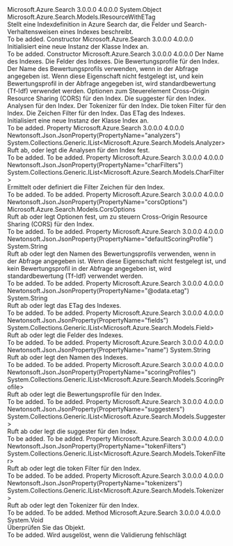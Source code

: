 <Type Name="Index" FullName="Microsoft.Azure.Search.Models.Index">
  <TypeSignature Language="C#" Value="public class Index : Microsoft.Azure.Search.Models.IResourceWithETag" />
  <TypeSignature Language="ILAsm" Value=".class public auto ansi beforefieldinit Index extends System.Object implements class Microsoft.Azure.Search.Models.IResourceWithETag" />
  <TypeSignature Language="DocId" Value="T:Microsoft.Azure.Search.Models.Index" />
  <TypeSignature Language="VB.NET" Value="Public Class Index&#xA;Implements IResourceWithETag" />
  <TypeSignature Language="F#" Value="type Index = class&#xA;    interface IResourceWithETag" />
  <AssemblyInfo>
    <AssemblyName>Microsoft.Azure.Search</AssemblyName>
    <AssemblyVersion>3.0.0.0</AssemblyVersion>
    <AssemblyVersion>4.0.0.0</AssemblyVersion>
  </AssemblyInfo>
  <Base>
    <BaseTypeName>System.Object</BaseTypeName>
  </Base>
  <Interfaces>
    <Interface>
      <InterfaceName>Microsoft.Azure.Search.Models.IResourceWithETag</InterfaceName>
    </Interface>
  </Interfaces>
  <Docs>
    <summary>
            Stellt eine Indexdefinition in Azure Search dar, die Felder und Search-Verhaltensweisen eines Indexes beschreibt.
            </summary>
    <remarks>To be added.</remarks>
  </Docs>
  <Members>
    <Member MemberName=".ctor">
      <MemberSignature Language="C#" Value="public Index ();" />
      <MemberSignature Language="ILAsm" Value=".method public hidebysig specialname rtspecialname instance void .ctor() cil managed" />
      <MemberSignature Language="DocId" Value="M:Microsoft.Azure.Search.Models.Index.#ctor" />
      <MemberSignature Language="VB.NET" Value="Public Sub New ()" />
      <MemberType>Constructor</MemberType>
      <AssemblyInfo>
        <AssemblyName>Microsoft.Azure.Search</AssemblyName>
        <AssemblyVersion>3.0.0.0</AssemblyVersion>
        <AssemblyVersion>4.0.0.0</AssemblyVersion>
      </AssemblyInfo>
      <Parameters />
      <Docs>
        <summary>
            Initialisiert eine neue Instanz der Klasse Index an.
            </summary>
        <remarks>To be added.</remarks>
      </Docs>
    </Member>
    <Member MemberName=".ctor">
      <MemberSignature Language="C#" Value="public Index (string name, System.Collections.Generic.IList&lt;Microsoft.Azure.Search.Models.Field&gt; fields, System.Collections.Generic.IList&lt;Microsoft.Azure.Search.Models.ScoringProfile&gt; scoringProfiles = null, string defaultScoringProfile = null, Microsoft.Azure.Search.Models.CorsOptions corsOptions = null, System.Collections.Generic.IList&lt;Microsoft.Azure.Search.Models.Suggester&gt; suggesters = null, System.Collections.Generic.IList&lt;Microsoft.Azure.Search.Models.Analyzer&gt; analyzers = null, System.Collections.Generic.IList&lt;Microsoft.Azure.Search.Models.Tokenizer&gt; tokenizers = null, System.Collections.Generic.IList&lt;Microsoft.Azure.Search.Models.TokenFilter&gt; tokenFilters = null, System.Collections.Generic.IList&lt;Microsoft.Azure.Search.Models.CharFilter&gt; charFilters = null, string eTag = null);" />
      <MemberSignature Language="ILAsm" Value=".method public hidebysig specialname rtspecialname instance void .ctor(string name, class System.Collections.Generic.IList`1&lt;class Microsoft.Azure.Search.Models.Field&gt; fields, class System.Collections.Generic.IList`1&lt;class Microsoft.Azure.Search.Models.ScoringProfile&gt; scoringProfiles, string defaultScoringProfile, class Microsoft.Azure.Search.Models.CorsOptions corsOptions, class System.Collections.Generic.IList`1&lt;class Microsoft.Azure.Search.Models.Suggester&gt; suggesters, class System.Collections.Generic.IList`1&lt;class Microsoft.Azure.Search.Models.Analyzer&gt; analyzers, class System.Collections.Generic.IList`1&lt;class Microsoft.Azure.Search.Models.Tokenizer&gt; tokenizers, class System.Collections.Generic.IList`1&lt;class Microsoft.Azure.Search.Models.TokenFilter&gt; tokenFilters, class System.Collections.Generic.IList`1&lt;class Microsoft.Azure.Search.Models.CharFilter&gt; charFilters, string eTag) cil managed" />
      <MemberSignature Language="DocId" Value="M:Microsoft.Azure.Search.Models.Index.#ctor(System.String,System.Collections.Generic.IList{Microsoft.Azure.Search.Models.Field},System.Collections.Generic.IList{Microsoft.Azure.Search.Models.ScoringProfile},System.String,Microsoft.Azure.Search.Models.CorsOptions,System.Collections.Generic.IList{Microsoft.Azure.Search.Models.Suggester},System.Collections.Generic.IList{Microsoft.Azure.Search.Models.Analyzer},System.Collections.Generic.IList{Microsoft.Azure.Search.Models.Tokenizer},System.Collections.Generic.IList{Microsoft.Azure.Search.Models.TokenFilter},System.Collections.Generic.IList{Microsoft.Azure.Search.Models.CharFilter},System.String)" />
      <MemberSignature Language="F#" Value="new Microsoft.Azure.Search.Models.Index : string * System.Collections.Generic.IList&lt;Microsoft.Azure.Search.Models.Field&gt; * System.Collections.Generic.IList&lt;Microsoft.Azure.Search.Models.ScoringProfile&gt; * string * Microsoft.Azure.Search.Models.CorsOptions * System.Collections.Generic.IList&lt;Microsoft.Azure.Search.Models.Suggester&gt; * System.Collections.Generic.IList&lt;Microsoft.Azure.Search.Models.Analyzer&gt; * System.Collections.Generic.IList&lt;Microsoft.Azure.Search.Models.Tokenizer&gt; * System.Collections.Generic.IList&lt;Microsoft.Azure.Search.Models.TokenFilter&gt; * System.Collections.Generic.IList&lt;Microsoft.Azure.Search.Models.CharFilter&gt; * string -&gt; Microsoft.Azure.Search.Models.Index" Usage="new Microsoft.Azure.Search.Models.Index (name, fields, scoringProfiles, defaultScoringProfile, corsOptions, suggesters, analyzers, tokenizers, tokenFilters, charFilters, eTag)" />
      <MemberType>Constructor</MemberType>
      <AssemblyInfo>
        <AssemblyName>Microsoft.Azure.Search</AssemblyName>
        <AssemblyVersion>3.0.0.0</AssemblyVersion>
        <AssemblyVersion>4.0.0.0</AssemblyVersion>
      </AssemblyInfo>
      <Parameters>
        <Parameter Name="name" Type="System.String" />
        <Parameter Name="fields" Type="System.Collections.Generic.IList&lt;Microsoft.Azure.Search.Models.Field&gt;" />
        <Parameter Name="scoringProfiles" Type="System.Collections.Generic.IList&lt;Microsoft.Azure.Search.Models.ScoringProfile&gt;" />
        <Parameter Name="defaultScoringProfile" Type="System.String" />
        <Parameter Name="corsOptions" Type="Microsoft.Azure.Search.Models.CorsOptions" />
        <Parameter Name="suggesters" Type="System.Collections.Generic.IList&lt;Microsoft.Azure.Search.Models.Suggester&gt;" />
        <Parameter Name="analyzers" Type="System.Collections.Generic.IList&lt;Microsoft.Azure.Search.Models.Analyzer&gt;" />
        <Parameter Name="tokenizers" Type="System.Collections.Generic.IList&lt;Microsoft.Azure.Search.Models.Tokenizer&gt;" />
        <Parameter Name="tokenFilters" Type="System.Collections.Generic.IList&lt;Microsoft.Azure.Search.Models.TokenFilter&gt;" />
        <Parameter Name="charFilters" Type="System.Collections.Generic.IList&lt;Microsoft.Azure.Search.Models.CharFilter&gt;" />
        <Parameter Name="eTag" Type="System.String" />
      </Parameters>
      <Docs>
        <param name="name">Der Name des Indexes.</param>
        <param name="fields">Die Felder des Indexes.</param>
        <param name="scoringProfiles">Die Bewertungsprofile für den Index.</param>
        <param name="defaultScoringProfile">Der Name des Bewertungsprofils verwenden, wenn in der Abfrage angegeben ist. Wenn diese Eigenschaft nicht festgelegt ist, und kein Bewertungsprofil in der Abfrage angegeben ist, wird standardbewertung (Tf-Idf) verwendet werden.</param>
        <param name="corsOptions">Optionen zum Steuerelement Cross-Origin Resource Sharing (CORS) für den Index.</param>
        <param name="suggesters">Die suggester für den Index.</param>
        <param name="analyzers">Analysen für den Index.</param>
        <param name="tokenizers">Der Tokenizer für den Index.</param>
        <param name="tokenFilters">Die token Filter für den Index.</param>
        <param name="charFilters">Die Zeichen Filter für den Index.</param>
        <param name="eTag">Das ETag des Indexes.</param>
        <summary>
            Initialisiert eine neue Instanz der Klasse Index an.
            </summary>
        <remarks>To be added.</remarks>
      </Docs>
    </Member>
    <Member MemberName="Analyzers">
      <MemberSignature Language="C#" Value="public System.Collections.Generic.IList&lt;Microsoft.Azure.Search.Models.Analyzer&gt; Analyzers { get; set; }" />
      <MemberSignature Language="ILAsm" Value=".property instance class System.Collections.Generic.IList`1&lt;class Microsoft.Azure.Search.Models.Analyzer&gt; Analyzers" />
      <MemberSignature Language="DocId" Value="P:Microsoft.Azure.Search.Models.Index.Analyzers" />
      <MemberSignature Language="VB.NET" Value="Public Property Analyzers As IList(Of Analyzer)" />
      <MemberSignature Language="F#" Value="member this.Analyzers : System.Collections.Generic.IList&lt;Microsoft.Azure.Search.Models.Analyzer&gt; with get, set" Usage="Microsoft.Azure.Search.Models.Index.Analyzers" />
      <MemberType>Property</MemberType>
      <AssemblyInfo>
        <AssemblyName>Microsoft.Azure.Search</AssemblyName>
        <AssemblyVersion>3.0.0.0</AssemblyVersion>
        <AssemblyVersion>4.0.0.0</AssemblyVersion>
      </AssemblyInfo>
      <Attributes>
        <Attribute>
          <AttributeName>Newtonsoft.Json.JsonProperty(PropertyName="analyzers")</AttributeName>
        </Attribute>
      </Attributes>
      <ReturnValue>
        <ReturnType>System.Collections.Generic.IList&lt;Microsoft.Azure.Search.Models.Analyzer&gt;</ReturnType>
      </ReturnValue>
      <Docs>
        <summary>
            Ruft ab, oder legt die Analysen für den Index fest.
            </summary>
        <value>To be added.</value>
        <remarks>To be added.</remarks>
      </Docs>
    </Member>
    <Member MemberName="CharFilters">
      <MemberSignature Language="C#" Value="public System.Collections.Generic.IList&lt;Microsoft.Azure.Search.Models.CharFilter&gt; CharFilters { get; set; }" />
      <MemberSignature Language="ILAsm" Value=".property instance class System.Collections.Generic.IList`1&lt;class Microsoft.Azure.Search.Models.CharFilter&gt; CharFilters" />
      <MemberSignature Language="DocId" Value="P:Microsoft.Azure.Search.Models.Index.CharFilters" />
      <MemberSignature Language="VB.NET" Value="Public Property CharFilters As IList(Of CharFilter)" />
      <MemberSignature Language="F#" Value="member this.CharFilters : System.Collections.Generic.IList&lt;Microsoft.Azure.Search.Models.CharFilter&gt; with get, set" Usage="Microsoft.Azure.Search.Models.Index.CharFilters" />
      <MemberType>Property</MemberType>
      <AssemblyInfo>
        <AssemblyName>Microsoft.Azure.Search</AssemblyName>
        <AssemblyVersion>3.0.0.0</AssemblyVersion>
        <AssemblyVersion>4.0.0.0</AssemblyVersion>
      </AssemblyInfo>
      <Attributes>
        <Attribute>
          <AttributeName>Newtonsoft.Json.JsonProperty(PropertyName="charFilters")</AttributeName>
        </Attribute>
      </Attributes>
      <ReturnValue>
        <ReturnType>System.Collections.Generic.IList&lt;Microsoft.Azure.Search.Models.CharFilter&gt;</ReturnType>
      </ReturnValue>
      <Docs>
        <summary>
            Ermittelt oder definiert die Filter Zeichen für den Index.
            </summary>
        <value>To be added.</value>
        <remarks>To be added.</remarks>
      </Docs>
    </Member>
    <Member MemberName="CorsOptions">
      <MemberSignature Language="C#" Value="public Microsoft.Azure.Search.Models.CorsOptions CorsOptions { get; set; }" />
      <MemberSignature Language="ILAsm" Value=".property instance class Microsoft.Azure.Search.Models.CorsOptions CorsOptions" />
      <MemberSignature Language="DocId" Value="P:Microsoft.Azure.Search.Models.Index.CorsOptions" />
      <MemberSignature Language="VB.NET" Value="Public Property CorsOptions As CorsOptions" />
      <MemberSignature Language="F#" Value="member this.CorsOptions : Microsoft.Azure.Search.Models.CorsOptions with get, set" Usage="Microsoft.Azure.Search.Models.Index.CorsOptions" />
      <MemberType>Property</MemberType>
      <AssemblyInfo>
        <AssemblyName>Microsoft.Azure.Search</AssemblyName>
        <AssemblyVersion>3.0.0.0</AssemblyVersion>
        <AssemblyVersion>4.0.0.0</AssemblyVersion>
      </AssemblyInfo>
      <Attributes>
        <Attribute>
          <AttributeName>Newtonsoft.Json.JsonProperty(PropertyName="corsOptions")</AttributeName>
        </Attribute>
      </Attributes>
      <ReturnValue>
        <ReturnType>Microsoft.Azure.Search.Models.CorsOptions</ReturnType>
      </ReturnValue>
      <Docs>
        <summary>
            Ruft ab oder legt Optionen fest, um zu steuern Cross-Origin Resource Sharing (CORS) für den Index.
            </summary>
        <value>To be added.</value>
        <remarks>To be added.</remarks>
      </Docs>
    </Member>
    <Member MemberName="DefaultScoringProfile">
      <MemberSignature Language="C#" Value="public string DefaultScoringProfile { get; set; }" />
      <MemberSignature Language="ILAsm" Value=".property instance string DefaultScoringProfile" />
      <MemberSignature Language="DocId" Value="P:Microsoft.Azure.Search.Models.Index.DefaultScoringProfile" />
      <MemberSignature Language="VB.NET" Value="Public Property DefaultScoringProfile As String" />
      <MemberSignature Language="F#" Value="member this.DefaultScoringProfile : string with get, set" Usage="Microsoft.Azure.Search.Models.Index.DefaultScoringProfile" />
      <MemberType>Property</MemberType>
      <AssemblyInfo>
        <AssemblyName>Microsoft.Azure.Search</AssemblyName>
        <AssemblyVersion>3.0.0.0</AssemblyVersion>
        <AssemblyVersion>4.0.0.0</AssemblyVersion>
      </AssemblyInfo>
      <Attributes>
        <Attribute>
          <AttributeName>Newtonsoft.Json.JsonProperty(PropertyName="defaultScoringProfile")</AttributeName>
        </Attribute>
      </Attributes>
      <ReturnValue>
        <ReturnType>System.String</ReturnType>
      </ReturnValue>
      <Docs>
        <summary>
            Ruft ab oder legt den Namen des Bewertungsprofils verwenden, wenn in der Abfrage angegeben ist. Wenn diese Eigenschaft nicht festgelegt ist, und kein Bewertungsprofil in der Abfrage angegeben ist, wird standardbewertung (Tf-Idf) verwendet werden.
            </summary>
        <value>To be added.</value>
        <remarks>To be added.</remarks>
      </Docs>
    </Member>
    <Member MemberName="ETag">
      <MemberSignature Language="C#" Value="public string ETag { get; set; }" />
      <MemberSignature Language="ILAsm" Value=".property instance string ETag" />
      <MemberSignature Language="DocId" Value="P:Microsoft.Azure.Search.Models.Index.ETag" />
      <MemberSignature Language="VB.NET" Value="Public Property ETag As String" />
      <MemberSignature Language="F#" Value="member this.ETag : string with get, set" Usage="Microsoft.Azure.Search.Models.Index.ETag" />
      <MemberType>Property</MemberType>
      <AssemblyInfo>
        <AssemblyName>Microsoft.Azure.Search</AssemblyName>
        <AssemblyVersion>3.0.0.0</AssemblyVersion>
        <AssemblyVersion>4.0.0.0</AssemblyVersion>
      </AssemblyInfo>
      <Attributes>
        <Attribute>
          <AttributeName>Newtonsoft.Json.JsonProperty(PropertyName="@odata.etag")</AttributeName>
        </Attribute>
      </Attributes>
      <ReturnValue>
        <ReturnType>System.String</ReturnType>
      </ReturnValue>
      <Docs>
        <summary>
            Ruft ab oder legt das ETag des Indexes.
            </summary>
        <value>To be added.</value>
        <remarks>To be added.</remarks>
      </Docs>
    </Member>
    <Member MemberName="Fields">
      <MemberSignature Language="C#" Value="public System.Collections.Generic.IList&lt;Microsoft.Azure.Search.Models.Field&gt; Fields { get; set; }" />
      <MemberSignature Language="ILAsm" Value=".property instance class System.Collections.Generic.IList`1&lt;class Microsoft.Azure.Search.Models.Field&gt; Fields" />
      <MemberSignature Language="DocId" Value="P:Microsoft.Azure.Search.Models.Index.Fields" />
      <MemberSignature Language="VB.NET" Value="Public Property Fields As IList(Of Field)" />
      <MemberSignature Language="F#" Value="member this.Fields : System.Collections.Generic.IList&lt;Microsoft.Azure.Search.Models.Field&gt; with get, set" Usage="Microsoft.Azure.Search.Models.Index.Fields" />
      <MemberType>Property</MemberType>
      <AssemblyInfo>
        <AssemblyName>Microsoft.Azure.Search</AssemblyName>
        <AssemblyVersion>3.0.0.0</AssemblyVersion>
        <AssemblyVersion>4.0.0.0</AssemblyVersion>
      </AssemblyInfo>
      <Attributes>
        <Attribute>
          <AttributeName>Newtonsoft.Json.JsonProperty(PropertyName="fields")</AttributeName>
        </Attribute>
      </Attributes>
      <ReturnValue>
        <ReturnType>System.Collections.Generic.IList&lt;Microsoft.Azure.Search.Models.Field&gt;</ReturnType>
      </ReturnValue>
      <Docs>
        <summary>
            Ruft ab oder legt die Felder des Indexes.
            </summary>
        <value>To be added.</value>
        <remarks>To be added.</remarks>
      </Docs>
    </Member>
    <Member MemberName="Name">
      <MemberSignature Language="C#" Value="public string Name { get; set; }" />
      <MemberSignature Language="ILAsm" Value=".property instance string Name" />
      <MemberSignature Language="DocId" Value="P:Microsoft.Azure.Search.Models.Index.Name" />
      <MemberSignature Language="VB.NET" Value="Public Property Name As String" />
      <MemberSignature Language="F#" Value="member this.Name : string with get, set" Usage="Microsoft.Azure.Search.Models.Index.Name" />
      <MemberType>Property</MemberType>
      <AssemblyInfo>
        <AssemblyName>Microsoft.Azure.Search</AssemblyName>
        <AssemblyVersion>3.0.0.0</AssemblyVersion>
        <AssemblyVersion>4.0.0.0</AssemblyVersion>
      </AssemblyInfo>
      <Attributes>
        <Attribute>
          <AttributeName>Newtonsoft.Json.JsonProperty(PropertyName="name")</AttributeName>
        </Attribute>
      </Attributes>
      <ReturnValue>
        <ReturnType>System.String</ReturnType>
      </ReturnValue>
      <Docs>
        <summary>
            Ruft ab oder legt den Namen des Indexes.
            </summary>
        <value>To be added.</value>
        <remarks>To be added.</remarks>
      </Docs>
    </Member>
    <Member MemberName="ScoringProfiles">
      <MemberSignature Language="C#" Value="public System.Collections.Generic.IList&lt;Microsoft.Azure.Search.Models.ScoringProfile&gt; ScoringProfiles { get; set; }" />
      <MemberSignature Language="ILAsm" Value=".property instance class System.Collections.Generic.IList`1&lt;class Microsoft.Azure.Search.Models.ScoringProfile&gt; ScoringProfiles" />
      <MemberSignature Language="DocId" Value="P:Microsoft.Azure.Search.Models.Index.ScoringProfiles" />
      <MemberSignature Language="VB.NET" Value="Public Property ScoringProfiles As IList(Of ScoringProfile)" />
      <MemberSignature Language="F#" Value="member this.ScoringProfiles : System.Collections.Generic.IList&lt;Microsoft.Azure.Search.Models.ScoringProfile&gt; with get, set" Usage="Microsoft.Azure.Search.Models.Index.ScoringProfiles" />
      <MemberType>Property</MemberType>
      <AssemblyInfo>
        <AssemblyName>Microsoft.Azure.Search</AssemblyName>
        <AssemblyVersion>3.0.0.0</AssemblyVersion>
        <AssemblyVersion>4.0.0.0</AssemblyVersion>
      </AssemblyInfo>
      <Attributes>
        <Attribute>
          <AttributeName>Newtonsoft.Json.JsonProperty(PropertyName="scoringProfiles")</AttributeName>
        </Attribute>
      </Attributes>
      <ReturnValue>
        <ReturnType>System.Collections.Generic.IList&lt;Microsoft.Azure.Search.Models.ScoringProfile&gt;</ReturnType>
      </ReturnValue>
      <Docs>
        <summary>
            Ruft ab oder legt die Bewertungsprofile für den Index.
            </summary>
        <value>To be added.</value>
        <remarks>To be added.</remarks>
      </Docs>
    </Member>
    <Member MemberName="Suggesters">
      <MemberSignature Language="C#" Value="public System.Collections.Generic.IList&lt;Microsoft.Azure.Search.Models.Suggester&gt; Suggesters { get; set; }" />
      <MemberSignature Language="ILAsm" Value=".property instance class System.Collections.Generic.IList`1&lt;class Microsoft.Azure.Search.Models.Suggester&gt; Suggesters" />
      <MemberSignature Language="DocId" Value="P:Microsoft.Azure.Search.Models.Index.Suggesters" />
      <MemberSignature Language="VB.NET" Value="Public Property Suggesters As IList(Of Suggester)" />
      <MemberSignature Language="F#" Value="member this.Suggesters : System.Collections.Generic.IList&lt;Microsoft.Azure.Search.Models.Suggester&gt; with get, set" Usage="Microsoft.Azure.Search.Models.Index.Suggesters" />
      <MemberType>Property</MemberType>
      <AssemblyInfo>
        <AssemblyName>Microsoft.Azure.Search</AssemblyName>
        <AssemblyVersion>3.0.0.0</AssemblyVersion>
        <AssemblyVersion>4.0.0.0</AssemblyVersion>
      </AssemblyInfo>
      <Attributes>
        <Attribute>
          <AttributeName>Newtonsoft.Json.JsonProperty(PropertyName="suggesters")</AttributeName>
        </Attribute>
      </Attributes>
      <ReturnValue>
        <ReturnType>System.Collections.Generic.IList&lt;Microsoft.Azure.Search.Models.Suggester&gt;</ReturnType>
      </ReturnValue>
      <Docs>
        <summary>
            Ruft ab oder legt die suggester für den Index.
            </summary>
        <value>To be added.</value>
        <remarks>To be added.</remarks>
      </Docs>
    </Member>
    <Member MemberName="TokenFilters">
      <MemberSignature Language="C#" Value="public System.Collections.Generic.IList&lt;Microsoft.Azure.Search.Models.TokenFilter&gt; TokenFilters { get; set; }" />
      <MemberSignature Language="ILAsm" Value=".property instance class System.Collections.Generic.IList`1&lt;class Microsoft.Azure.Search.Models.TokenFilter&gt; TokenFilters" />
      <MemberSignature Language="DocId" Value="P:Microsoft.Azure.Search.Models.Index.TokenFilters" />
      <MemberSignature Language="VB.NET" Value="Public Property TokenFilters As IList(Of TokenFilter)" />
      <MemberSignature Language="F#" Value="member this.TokenFilters : System.Collections.Generic.IList&lt;Microsoft.Azure.Search.Models.TokenFilter&gt; with get, set" Usage="Microsoft.Azure.Search.Models.Index.TokenFilters" />
      <MemberType>Property</MemberType>
      <AssemblyInfo>
        <AssemblyName>Microsoft.Azure.Search</AssemblyName>
        <AssemblyVersion>3.0.0.0</AssemblyVersion>
        <AssemblyVersion>4.0.0.0</AssemblyVersion>
      </AssemblyInfo>
      <Attributes>
        <Attribute>
          <AttributeName>Newtonsoft.Json.JsonProperty(PropertyName="tokenFilters")</AttributeName>
        </Attribute>
      </Attributes>
      <ReturnValue>
        <ReturnType>System.Collections.Generic.IList&lt;Microsoft.Azure.Search.Models.TokenFilter&gt;</ReturnType>
      </ReturnValue>
      <Docs>
        <summary>
            Ruft ab oder legt die token Filter für den Index.
            </summary>
        <value>To be added.</value>
        <remarks>To be added.</remarks>
      </Docs>
    </Member>
    <Member MemberName="Tokenizers">
      <MemberSignature Language="C#" Value="public System.Collections.Generic.IList&lt;Microsoft.Azure.Search.Models.Tokenizer&gt; Tokenizers { get; set; }" />
      <MemberSignature Language="ILAsm" Value=".property instance class System.Collections.Generic.IList`1&lt;class Microsoft.Azure.Search.Models.Tokenizer&gt; Tokenizers" />
      <MemberSignature Language="DocId" Value="P:Microsoft.Azure.Search.Models.Index.Tokenizers" />
      <MemberSignature Language="VB.NET" Value="Public Property Tokenizers As IList(Of Tokenizer)" />
      <MemberSignature Language="F#" Value="member this.Tokenizers : System.Collections.Generic.IList&lt;Microsoft.Azure.Search.Models.Tokenizer&gt; with get, set" Usage="Microsoft.Azure.Search.Models.Index.Tokenizers" />
      <MemberType>Property</MemberType>
      <AssemblyInfo>
        <AssemblyName>Microsoft.Azure.Search</AssemblyName>
        <AssemblyVersion>3.0.0.0</AssemblyVersion>
        <AssemblyVersion>4.0.0.0</AssemblyVersion>
      </AssemblyInfo>
      <Attributes>
        <Attribute>
          <AttributeName>Newtonsoft.Json.JsonProperty(PropertyName="tokenizers")</AttributeName>
        </Attribute>
      </Attributes>
      <ReturnValue>
        <ReturnType>System.Collections.Generic.IList&lt;Microsoft.Azure.Search.Models.Tokenizer&gt;</ReturnType>
      </ReturnValue>
      <Docs>
        <summary>
            Ruft ab oder legt den Tokenizer für den Index.
            </summary>
        <value>To be added.</value>
        <remarks>To be added.</remarks>
      </Docs>
    </Member>
    <Member MemberName="Validate">
      <MemberSignature Language="C#" Value="public virtual void Validate ();" />
      <MemberSignature Language="ILAsm" Value=".method public hidebysig newslot virtual instance void Validate() cil managed" />
      <MemberSignature Language="DocId" Value="M:Microsoft.Azure.Search.Models.Index.Validate" />
      <MemberSignature Language="VB.NET" Value="Public Overridable Sub Validate ()" />
      <MemberSignature Language="F#" Value="abstract member Validate : unit -&gt; unit&#xA;override this.Validate : unit -&gt; unit" Usage="index.Validate " />
      <MemberType>Method</MemberType>
      <AssemblyInfo>
        <AssemblyName>Microsoft.Azure.Search</AssemblyName>
        <AssemblyVersion>3.0.0.0</AssemblyVersion>
        <AssemblyVersion>4.0.0.0</AssemblyVersion>
      </AssemblyInfo>
      <ReturnValue>
        <ReturnType>System.Void</ReturnType>
      </ReturnValue>
      <Parameters />
      <Docs>
        <summary>
            Überprüfen Sie das Objekt.
            </summary>
        <remarks>To be added.</remarks>
        <exception cref="T:Microsoft.Rest.ValidationException">
            Wird ausgelöst, wenn die Validierung fehlschlägt
            </exception>
      </Docs>
    </Member>
  </Members>
</Type>